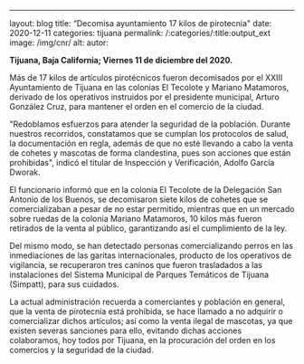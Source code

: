 ﻿---
layout: blog
title:  “Decomisa ayuntamiento 17 kilos de pirotecnia"
date:   2020-12-11
categories: tijuana
permalink: /:categories/:title:output_ext
image: /img/cnr/
alt: 
autor: 
 
**Tijuana, Baja California; Viernes 11 de diciembre del 2020.**


Más de 17 kilos de artículos pirotécnicos fueron decomisados por el XXIII Ayuntamiento de Tijuana en las colonias El Tecolote y Mariano Matamoros, derivado de los operativos instruidos por el presidente municipal, Arturo González Cruz, para mantener el orden en el comercio de la ciudad.


"Redoblamos esfuerzos para atender la seguridad de la población. Durante nuestros recorridos, constatamos que se cumplan los protocolos de salud, la documentación en regla, además de que no esté llevando a cabo la venta de cohetes y mascotas de forma clandestina, pues son acciones que están prohibidas", indicó el titular de Inspección y Verificación, Adolfo García Dworak. 


El funcionario informó que en la colonia El Tecolote de la Delegación San Antonio de los Buenos, se decomisaron siete kilos de cohetes que se comercializaban a pesar de no estar permitido, mientras que en un mercado sobre ruedas de la colonia Mariano Matamoros, 10 kilos más fueron retirados de la venta al público, garantizando así el cumplimiento de la ley. 


Del mismo modo, se han detectado personas comercializando perros en las inmediaciones de las garitas internacionales, producto de los operativos de vigilancia, se recuperaron tres caninos que fueron trasladados a las instalaciones del Sistema Municipal de Parques Temáticos de Tijuana (Simpatt), para sus cuidados.


La actual administración recuerda a comerciantes y población en general, que la venta de pirotecnia está prohibida, se hace llamado a no adquirir o comercializar dichos artículos; así como la venta ilegal de mascotas, ya que existen severas sanciones para ello, evitando dichas acciones colaboramos, hoy todos por Tijuana, en la procuración del orden en los comercios y la seguridad de la ciudad.